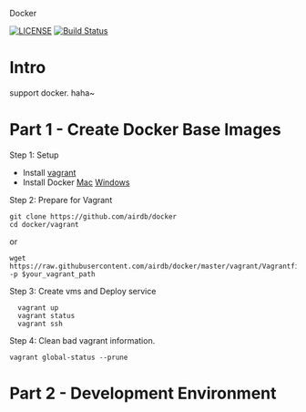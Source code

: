 Docker

[![LICENSE](https://img.shields.io/badge/license-airdb-blue.svg)](https://github.com/airdb)
[![Build Status](https://travis-ci.org/airdb/docker.svg?branch=master)](https://travis-ci.org/airdb/docker)

# Intro
support docker.  haha~

# Part 1 - Create Docker Base Images

Step 1: Setup
- Install [vagrant](https://www.vagrantup.com/downloads.html)
- Install Docker [Mac](https://docs.docker.com/docker-for-mac/install/)  [Windows](https://docs.docker.com/docker-for-windows/install/)

Step 2: Prepare for Vagrant
```
git clone https://github.com/airdb/docker
cd docker/vagrant
```
or
```
wget https://raw.githubusercontent.com/airdb/docker/master/vagrant/Vagrantfile -p $your_vagrant_path
```

Step 3: Create vms and Deploy service
```
  vagrant up
  vagrant status
  vagrant ssh
```

Step 4: Clean bad vagrant information.

`vagrant global-status --prune`

# Part 2 - Development Environment


